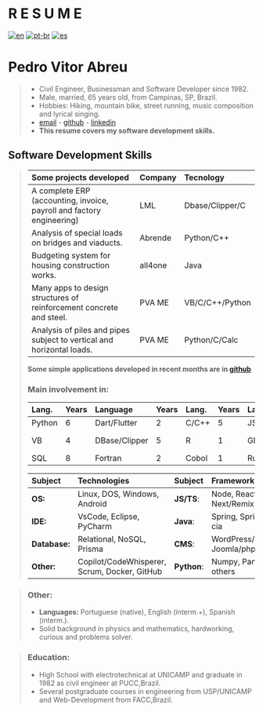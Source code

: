 # **R E S U M E**  
[![en](https://img.shields.io/badge/lang-en-red.svg)](./curriculum.md)
[![pt-br](https://img.shields.io/badge/lang-pt--br-green.svg)](./curriculum.pt-br.md)
[![es](https://img.shields.io/badge/lang-es-yellow.svg)](./curriculum.es.md)  
# **Pedro Vitor Abreu**   
> - Civil Engineer, Businessman and Software Developer since 1982.
> - Male, married, 65 years old, from Campinas, SP, Brazil.
> - Hobbies: Hiking, mountain bike, street running, music composition and lyrical singing.  
> - [email](soft.pva@gmail.com) - [github](https://github.com/softpva) - [linkedin](https://linkedin.com/in/pedro-vitor-abreu)  
> - **This resume covers my software development skills.** 

## Software Development Skills
>
> | Some projects developed | Company | Tecnology | 
> | :--- | :--- | :--- |
> | A complete ERP (accounting, invoice, payroll and factory engineering) | LML | Dbase/Clipper/C |  
>  Analysis of special loads on bridges and viaducts. | Abrende | Python/C++ |  
> | Budgeting system for housing construction works. | all4one | Java | 
> | Many apps to design structures of reinforcement concrete and steel. | PVA ME | VB/C/C++/Python |  
> | Analysis of piles and pipes subject to vertical and horizontal loads.| PVA ME | Python/C/Calc |
>
>**Some simple applications developed in recent months are in [github](https://github.com/softpva)**
>
> ### Main involvement in:
> | Lang. |  Years | Language | Years | Lang. | Years |  Lang. | Years |  Lang. | Years | 
> | :--- | :--- | :--- | :--- | :--- | :--- |  :--- | :--- |   :--- | :--- | 
> |  Python | 6  | Dart/Flutter | 2  | C/C++ | 5   |  JS/TS | 4  |  Java | 3 
> | VB | 4  | DBase/Clipper | 5 | R | 1 | GDScript | 3 |C# .NET | 3 | 
> | SQL | 8  | Fortran | 2 | Cobol | 1 | Rust | 1 | Kotlin | 1|     
>
> | Subject | Technologies  | Subject | Frameworks/Libraries |
> | :--- | :--- | :--- | :--- |
> | **OS:** | Linux, DOS, Windows, Android | **JS/TS**: | Node, React, Next/Remix |
> | **IDE:** | VsCode, Eclipse, PyCharm |  **Java**: | Spring, SpringBoot & cia |
> | **Database:** | Relational, NoSQL, Prisma |  **CMS**: | WordPress/php, Joomla/php |
> | **Other:** | Copilot/CodeWhisperer, Scrum, Docker, GitHub| **Python**: | Numpy, Pandas, many others |  

> ### Other:
> - **Languages:** Portuguese (native), English (interm.+), Spanish (interm.).
> - Solid background in physics and mathematics, hardworking, curious and problems solver.  

> ### Education:
> - High School with electrotechnical at UNICAMP and graduate in 1982 as civil engineer at PUCC,Brazil.
> - Several postgraduate courses in engineering from USP/UNICAMP and Web-Development from FACC,Brazil.  








